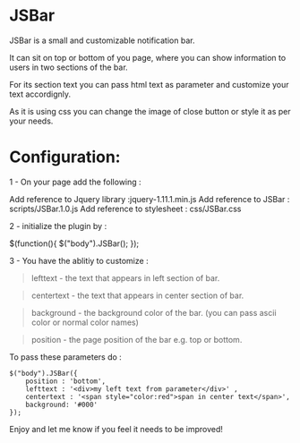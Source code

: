 JSBar
=====

JSBar is a small and customizable notification bar. 

It can sit on top or bottom of you page, where you can show information to users in two sections of the bar.

For its section text you can pass html text as parameter and customize your text accordignly.

As it is using css you can change the image of close button or style it as per your needs.

Configuration:
=============

1 - On your page add the following : 

Add reference to Jquery library :jquery-1.11.1.min.js
Add reference to JSBar : scripts/JSBar.1.0.js
Add reference to stylesheet : css/JSBar.css

2 - initialize the plugin by : 


$(function(){
	$("body").JSBar();
});


3 - You have the ablitiy to customize : 

   > lefttext - the text that appears in left section of bar.
   
   > centertext - the text that appears in center section of bar.
   
   > background - the background color of the bar. (you can pass ascii color or normal color names)
   
   > position - the page position of the bar e.g. top or bottom.
   
To pass these parameters do :

	$("body").JSBar({ 
		position : 'bottom', 
		lefttext : '<div>my left text from parameter</div>' ,
		centertext : '<span style="color:red">span in center text</span>',
		background: '#000'
	});
	
Enjoy and let me know if you feel it needs to be improved!
